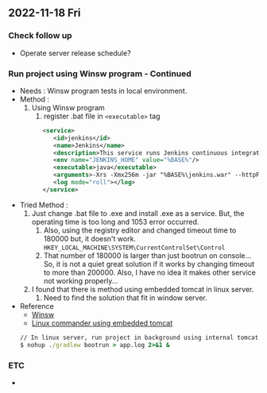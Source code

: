 ## 2022-11-18 Fri

### Check follow up
+ Operate server release schedule?

### Run project using Winsw program - Continued
+ Needs : Winsw program tests in local environment.
+ Method :
  1. Using Winsw program
     1. register .bat file in ```<executable>``` tag
     ```xml
        <service>
           <id>jenkins</id>
           <name>Jenkins</name>
           <description>This service runs Jenkins continuous integration system.</description>
           <env name="JENKINS_HOME" value="%BASE%"/>
           <executable>java</executable>
           <arguments>-Xrs -Xmx256m -jar "%BASE%\jenkins.war" --httpPort=8080</arguments>
           <log mode="roll"></log>
        </service>
     ```
+ Tried Method : 
  1. Just change .bat file to .exe and install .exe as a service. But, the operating time is too long and 1053 error occurred.
     1. Also, using the registry editor and changed timeout time to 180000 but, it doesn't work. ```HKEY_LOCAL_MACHINE\SYSTEM\CurrentControlSet\Control```
     2. That number of 180000 is larger than just bootrun on console... So, it is not a quiet great solution if it works by changing timeout to more than 200000. Also, I have no idea it makes other service not working properly...
  2. I found that there is method using embedded tomcat in linux server.
     1. Need to find the solution that fit in window server.
+ Reference
  + [Winsw](https://dzone.com/articles/spring-boot-as-a-windows-service-in-5-minutes)
  + [Linux commander using embedded tomcat](https://blog.naver.com/writer0713/221542130445)
  ```cmd
  // In linux server, run project in background using internal tomcat
  $ nohup ./gradlew bootrun > app.log 2>&1 &
  ```

### ETC
+ 
